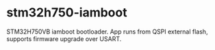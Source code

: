 # stm32h750-iamboot
STM32H750VB iamboot bootloader. App runs from QSPI external flash, supports firmware upgrade over USART.
